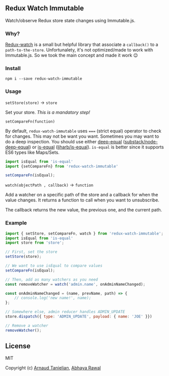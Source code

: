 ## Redux Watch Immutable

Watch/observe Redux store state changes using Immutable.js.

### Why?

[Redux-watch](https://github.com/jprichardson/redux-watch) is a small but helpful library that associate a `callback()` to a `path-to-the-store`.
Unfortunalety, it's not optimized/made to work with Immutable.js. So we took the main concept and made it work :wink:

### Install

```
npm i --save redux-watch-immutable
```

### Usage

`setStore(store)` -> `store`

Set your store. *This is a mandatory step!*


`setCompareFn(function)`

By default, `redux-watch-immutable` uses `===` (strict equal) operator to check for changes. This may not be want you want. Sometimes you may want to do a deep inspection. You should use either [deep-equal](https://www.npmjs.com/package/deep-equal) ([substack/node-deep-equal](https://github.com/substack/node-deep-equal)) or [is-equal](https://www.npmjs.com/package/is-equal) ([ljharb/is-equal](https://github.com/ljharb/is-equal)). `is-equal` is better since it supports ES6 types like Maps/Sets.

```js
import isEqual from 'is-equal'
import {setCompareFn} from 'redux-watch-immutable'

setCompareFn(isEqual);
```


`watch(objectPath , callback)` -> `function`

Add a watcher on a specific path of the store and a callback for when the value changes. 
It returns a function to call when you want to unsubscribe.

The callback returns the new value, the previous one, and the current path.

### Example

```js
import { setStore, setCompareFn, watch } from 'redux-watch-immutable';
import isEqual from 'is-equal'
import store from 'store';

// First, set the store
setStore(store);

// We want to use isEqual to compare values
setCompareFn(isEqual);

// Then, add as many watchers as you need
const removeWatcher = watch('admin.name', onAdminNameChanged);

const onAdminNameChanged = (name, prevName, path) => {
	// console.log('new name!', name);
};

// Somewhere else, admin reducer handles ADMIN_UPDATE
store.dispatch({ type: 'ADMIN_UPDATE', payload: { name: 'JOE' }})

// Remove a watcher
removeWatcher();
```

## License

MIT

Copyright (c) [Arnaud Tanielian](https://github.com/danetag), [Abhaya Rawal](https://github.com/abhayarawal)
